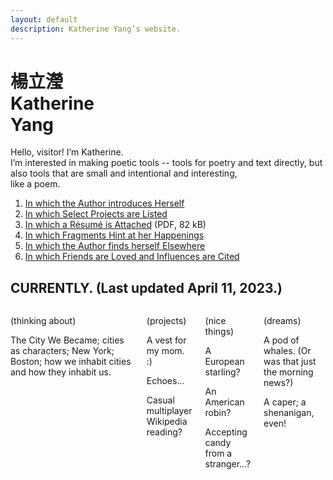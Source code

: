 ```yaml
---
layout: default
description: Katherine Yang’s website.
---
```


<div class="intro">
  <h1 class="name">
    <div lang="zh">楊立瀅</div>
    <div>Katherine<br><span class="y">Y</span>ang</div>
  </h1>
  <div>
    <p>
      Hello, visitor! I’m Katherine.<br>
      I’m interested in making poetic tools&nbsp;-- tools for poetry and text directly, but also tools that are small and intentional and interesting,<br>
      like a poem.
    </p>
  </div>
</div>
<main>
  <div class="section">
    <ol>
      <li><a href="/about/">In which the Author introduces Herself</a></li>
      <li><a href="/work/">In which Select Projects are Listed</a></li>
      <li><a href="/assets/resume/yang-katherine-resume-202304.pdf">In which a Résumé is Attached</a> (PDF, 82 kB)</li>
      <li><a href="/fragments/">In which Fragments Hint at her Happenings</a></li>
      <li><a href="/appearances/">In which the Author finds herself Elsewhere</a></li>
      <li><a href="/dedications/">In which Friends are Loved and Influences are Cited</a></li>
    </ol>
  </div>
  <div class="section">
    <div class="section--header">
      <h2>CURRENTLY. (Last updated April 11, 2023.)</h2>
    </div>
    <div class="section--body columns">
      <div class="subsection">
        <p>(thinking about)</p>
        <p>The City We Became; cities as characters; New York; Boston; how we inhabit cities and how they inhabit us.</p>
      </div>
      <div class="subsection">
        <p>(projects)</p>
        <p>A vest for my mom. :)</p>
        <p>Echoes...</p>
        <p>Casual multiplayer Wikipedia reading?</p>
      </div>
      <div class="subsection">
        <p>(nice things)</p>
        <p>A European starling?</p>
        <p>An American robin?</p>
        <p>Accepting candy from a stranger...?</p>
      </div>
      <div class="subsection">
        <p>(dreams)</p>
        <p>A pod of whales. (Or was that just the morning news?)</p>
        <p>A caper; a shenanigan, even!</p>
      </div>
    </div>
  </div>
</main>
